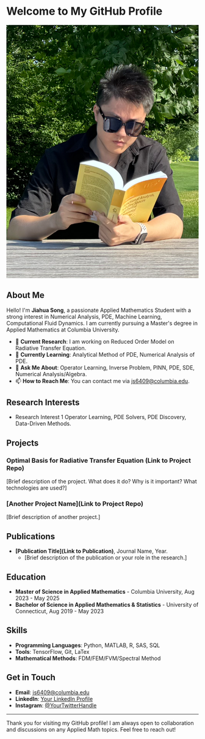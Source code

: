 # Welcome to My GitHub Profile

![Header Image](./self.jpeg) <!-- Optional: Add a custom header image -->

## About Me

Hello! I'm **Jiahua Song**, a passionate Applied Mathematics Student with a strong interest in Numerical Analysis, PDE, Machine Learning, Computational Fluid Dynamics. I am currently pursuing a Master's degree in Applied Mathematics at Columbia University.

- 🔭 **Current Research**: I am working on Reduced Order Model on Radiative Transfer Equation.
- 🌱 **Currently Learning**: Analytical Method of PDE, Numerical Analysis of PDE.
- 💬 **Ask Me About**: Operator Learning, Inverse Problem, PINN, PDE, SDE, Numerical Analysis/Algebra.
- 📫 **How to Reach Me**: You can contact me via js6409@columbia.edu.

## Research Interests

- Research Interest 1 Operator Learning, PDE Solvers, PDE Discovery, Data-Driven Methods. 

## Projects

### Optimal Basis for Radiative Transfer Equation (Link to Project Repo)

[Brief description of the project. What does it do? Why is it important? What technologies are used?]

### [Another Project Name](Link to Project Repo)

[Brief description of another project.]

## Publications

- **[Publication Title](Link to Publication)**, Journal Name, Year.
  - [Brief description of the publication or your role in the research.]

## Education

- **Master of Science in Applied Mathematics** - Columbia University, Aug 2023 - May 2025
- **Bachelor of Science in Applied Mathematics & Statistics** - University of Connecticut, Aug 2019 - May 2023

## Skills

- **Programming Languages**: Python, MATLAB, R, SAS, SQL
- **Tools**: TensorFlow, Git, LaTex
- **Mathematical Methods**: FDM/FEM/FVM/Spectral Method

## Get in Touch

- **Email**: js6409@columbia.edu
- **LinkedIn**: [Your LinkedIn Profile](https://www.linkedin.com/in/jiahuasong7/)
- **Instagram**: [@YourTwitterHandle](https://www.instagram.com/pcprcjiahua.song/?hl=en)

---

Thank you for visiting my GitHub profile! I am always open to collaboration and discussions on any Applied Math topics. Feel free to reach out!
